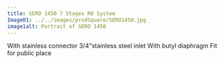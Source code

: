 ```yaml
---
title: SERO 1450 7 Stages RO System
Image01: ../../images/prodSquare/SERO1450.jpg
image1alt: Portrait of SERO 1450
---
```

With stainless connector 3/4"stainless steel inlet With butyl diaphragm Fit for public place